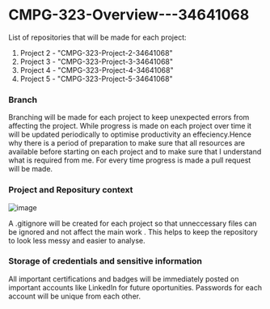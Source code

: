 # CMPG-323-Overview---34641068

List of repositories that will be made for each project:
1. Project 2 - "CMPG-323-Project-2-34641068"
2. Project 3 - "CMPG-323-Project-3-34641068"
3. Project 4 - "CMPG-323-Project-4-34641068"
4. Project 5 - "CMPG-323-Project-5-34641068"

### Branch

Branching will be made for each project to keep unexpected errors from affecting the project. While progress is made on each project over time it will be updated periodically to optimise productivity an effeciency.Hence why there is a period of preparation to make sure that all resources are available before starting on each project and to make sure that I understand what is required from me.
For every time progress is made a pull request will be made.

### Project and Repositury context
![image](https://github.com/Ndukulele/CMPG323_Overview_34641068/assets/90989283/e52ce139-f1f5-4b3a-8765-db369a977a88)

A .gitignore will be created for each project so that unneccessary files can be ignored and not affect the main work .
This helps to keep the repository to look less messy and easier to analyse.

### Storage of credentials and sensitive information

All important certifications and badges will be immediately posted on important accounts like LinkedIn for future oportunities. Passwords for each account will be unique from each other. 
